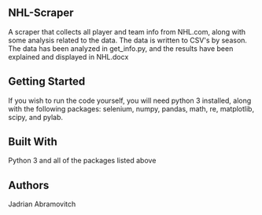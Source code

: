 NHL-Scraper
-----------
A scraper that collects all player and team info from NHL.com, along with some analysis related to the data. The data is written to
CSV's by season.
The data has been analyzed in get_info.py, and the results have been explained and displayed in NHL.docx

Getting Started
---------------
If you wish to run the code yourself, you will need python 3 installed, along with the following packages: selenium, numpy, pandas, math, re, matplotlib, scipy, and pylab.


Built With
----------
Python 3 and all of the packages listed above

Authors
-------
Jadrian Abramovitch

